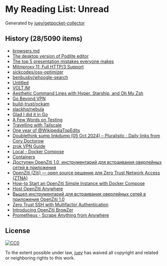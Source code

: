 # My Reading List: Unread

Generated by [juev/getpocket-collector](https://github.com/juev/getpocket-collector)

## History (28/5090 items)

- [browsers.md](https://p.hagelb.org/browsers.md.html)
- [The desktop version of Podlite editor](https://podlite.org/)
- [The top 5 presentation mistakes everyone makes](https://www.duarte.com/blog/top-5-presentation-mistakes-everyone-makes/)
- [Mitmproxy 11: Full HTTP/3 Support](https://mitmproxy.org/posts/releases/mitmproxy-11/)
- [sickcodes/osx-optimizer](https://github.com/sickcodes/osx-optimizer)
- [benbusby/whoogle-search](https://github.com/benbusby/whoogle-search)
- [Untitled](https://medium.com/a-journey-with-go/go-introduction-to-the-escape-analysis-f7610174e890)
- [VOLT.IM](https://volt.im/)
- [Aesthetic Command Lines with Hyper, Starship, and Oh My Zsh](https://maggieappleton.com/aesthetic-commands)
- [Go Beyond VPN](https://www.twingate.com/)
- [build-trust/ockam](https://github.com/build-trust/ockam)
- [slackhq/nebula](https://github.com/slackhq/nebula)
- [Glad I did it in Go](https://registerspill.thorstenball.com/p/glad-i-did-it-in-go)
- [A Few Words on Testing](https://registerspill.thorstenball.com/p/a-few-words-on-testing)
- [Travelling with Tailscale](https://mrkaran.dev/https://mrkaran.dev/posts/travel-tailscale/)
- [One year of @WikipediaTopEdits](https://stefanbohacek.com/blog/one-year-of-wikipediatopedits/)
- [Doublethink sump linkdump (05 Oct 2024) – Pluralistic : Daily links from Cory Doctorow](https://pluralistic.net/2024/10/05/farrago/)
- [zrok VPN Guide](https://docs.zrok.io/docs/guides/vpn/)
- [Local - Docker Compose](https://openziti.io/docs/learn/quickstarts/network/local-docker-compose)
- [Containers](https://openziti.io/docs/reference/tunnelers/docker/)
- [Доступен OpenZiti 1.0, инструментарий для встраивания оверлейных сетей в приложения](https://www.opennet.ru/opennews/art.shtml?num=60971)
- [OpenZiti (Ziti) — open source решение для Zero Trust Network Access (ZTNA)](https://kiberlis.ru/openziti/)
- [How-to Start an OpenZiti Simple Instance with Docker Compose](https://openziti.discourse.group/t/how-to-start-an-openziti-simple-instance-with-docker-compose/1483)
- [Host OpenZiti Anywhere](https://openziti.io/docs/learn/quickstarts/network/hosted)
- [Вышел инструментарий для встраивания оверлейных сетей в приложения OpenZiti 1.0](https://habr.com/ru/news/807077/)
- [Zero Trust SSH with Multifactor Authentication](https://blog.openziti.io/multifactor-zero-trust-ssh)
- [Introducing OpenZiti BrowZer](https://blog.openziti.io/introducing-openziti-browzer)
- [Prometheus - Scrape Anything from Anywhere](https://blog.openziti.io/prometheus-scrape-anything-from-anywhere)

## License

[![CC0](https://mirrors.creativecommons.org/presskit/buttons/88x31/svg/cc-zero.svg)](https://creativecommons.org/publicdomain/zero/1.0/)

To the extent possible under law, [juev](https://github.com/juev) has waived all copyright and related or neighboring rights to this work.
